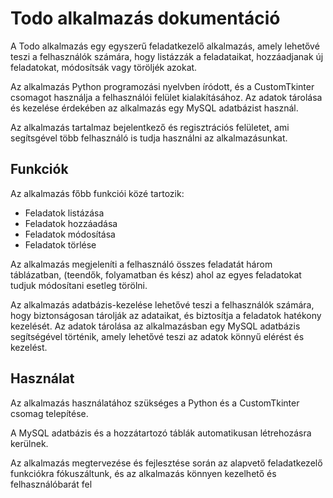 # Todo alkalmazás dokumentáció

A Todo alkalmazás egy egyszerű feladatkezelő alkalmazás, amely lehetővé teszi a felhasználók számára, hogy listázzák a feladataikat, hozzáadjanak új feladatokat, módosítsák vagy töröljék azokat.

Az alkalmazás Python programozási nyelvben íródott, és a CustomTkinter csomagot használja a felhasználói felület kialakításához. Az adatok tárolása és kezelése érdekében az alkalmazás egy MySQL adatbázist használ.

Az alkalmazás tartalmaz bejelentkező és regisztrációs felületet, ami segítsgével több felhasználó is tudja használni az alkalmazásunkat.

## Funkciók

Az alkalmazás főbb funkciói közé tartozik:

- Feladatok listázása
- Feladatok hozzáadása
- Feladatok módosítása
- Feladatok törlése

Az alkalmazás megjeleníti a felhasználó összes feladatát három táblázatban, (teendők, folyamatban és kész) ahol az egyes feladatokat tudjuk módosítani esetleg törölni.

Az alkalmazás adatbázis-kezelése lehetővé teszi a felhasználók számára, hogy biztonságosan tárolják az adataikat, és biztosítja a feladatok hatékony kezelését. Az adatok tárolása az alkalmazásban egy MySQL adatbázis segítségével történik, amely lehetővé teszi az adatok könnyű elérést és kezelést.

## Használat

Az alkalmazás használatához szükséges a Python és a CustomTkinter csomag telepítése.

A MySQL adatbázis és a hozzátartozó táblák automatikusan létrehozásra kerülnek.

Az alkalmazás megtervezése és fejlesztése során az alapvető feladatkezelő funkciókra fókuszáltunk, és az alkalmazás könnyen kezelhető és felhasználóbarát fel
